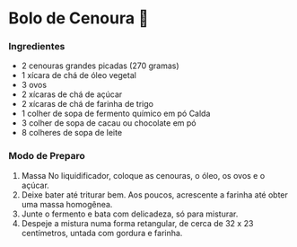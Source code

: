 # Bolo de Cenoura :cookie:

### Ingredientes

- 2 cenouras grandes picadas (270 gramas)
- 1 xícara de chá de óleo vegetal
- 3 ovos
- 2 xícaras de chá de açúcar
- 2 xícaras de chá de farinha de trigo
- 1 colher de sopa de fermento químico em pó Calda
- 3 colher de sopa de cacau ou chocolate em pó
- 8 colheres de sopa de leite

### Modo de Preparo
1. Massa No liquidificador, coloque as cenouras, o óleo, os ovos e o açúcar.
2. Deixe bater até triturar bem. Aos poucos, acrescente a farinha até obter uma massa homogênea.
3. Junte o fermento e bata com delicadeza, só para misturar.
4. Despeje a mistura numa forma retangular, de cerca de 32 x 23 centímetros, untada com gordura e farinha.
